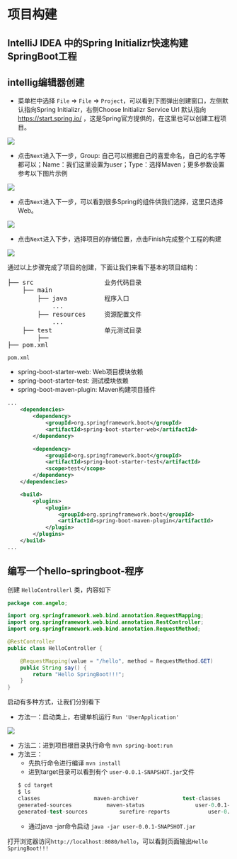 # 项目构建

## IntelliJ IDEA 中的Spring Initializr快速构建SpringBoot工程
## intellig编辑器创建

* 菜单栏中选择 ```File``` => ```File``` => ```Project```，可以看到下图弹出创建窗口，左侧默认指向Spring Initializr，右侧Choose Initializr Service Url 默认指向 https://start.spring.io/ ，这是Spring官方提供的，在这里也可以创建工程项目。

![](./img/20181021_001.png)

* 点击```Next```进入下一步，Group: 自己可以根据自己的喜爱命名，自己的名字等都可以；Name：我们这里设置为user；Type：选择Maven；更多参数设置参考以下图片示例

![](./img/20181021_002.png)

* 点击```Next```进入下一步，可以看到很多Spring的组件供我们选择，这里只选择Web。

![](./img/20181021_003.png)

* 点击```Next```进入下步，选择项目的存储位置，点击Finish完成整个工程的构建

![](./img/20181021_004.png)

通过以上步骤完成了项目的创建，下面让我们来看下基本的项目结构：

<pre>
├── src                   业务代码目录
    ├── main  
        ├── java          程序入口
            ...
        ├── resources     资源配置文件
            ...
    ├── test              单元测试目录
        ├── 
├── pom.xml
</pre>

``` pom.xml ``` 
* spring-boot-starter-web: Web项目模块依赖
* spring-boot-starter-test: 测试模块依赖
* spring-boot-maven-plugin: Maven构建项目插件

```xml
...
    <dependencies>
        <dependency>
            <groupId>org.springframework.boot</groupId>
            <artifactId>spring-boot-starter-web</artifactId>
        </dependency>

        <dependency>
            <groupId>org.springframework.boot</groupId>
            <artifactId>spring-boot-starter-test</artifactId>
            <scope>test</scope>
        </dependency>
    </dependencies>

    <build>
        <plugins>
            <plugin>
                <groupId>org.springframework.boot</groupId>
                <artifactId>spring-boot-maven-plugin</artifactId>
            </plugin>
        </plugins>
    </build>
...
```

## 编写一个hello-springboot-程序

创建 ``` HelloControllerl ``` 类，内容如下

```java
package com.angelo;

import org.springframework.web.bind.annotation.RequestMapping;
import org.springframework.web.bind.annotation.RestController;
import org.springframework.web.bind.annotation.RequestMethod;

@RestController
public class HelloController {

    @RequestMapping(value = "/hello", method = RequestMethod.GET)
    public String say() {
        return "Hello SpringBoot!!!";
    }
}
```

启动有多种方式，让我们分别看下
* 方法一：启动类上，右键单机运行 ``` Run 'UserApplication' ```

![](./img/20181021_005.png)

* 方法二：进到项目根目录执行命令 ``` mvn spring-boot:run ```
* 方法三：
    * 先执行命令进行编译 ``` mvn install ```
    * 进到target目录可以看到有个 ``` user-0.0.1-SNAPSHOT.jar ```文件
    ```s
    $ cd target   
    $ ls
    classes					maven-archiver				test-classes
    generated-sources			maven-status				user-0.0.1-SNAPSHOT.jar
    generated-test-sources			surefire-reports			user-0.0.1-SNAPSHOT.jar.original
    ```
    * 通过java -jar命令启动 ``` java -jar user-0.0.1-SNAPSHOT.jar ```

打开浏览器访问```http://localhost:8080/hello```，可以看到页面输出```Hello SpringBoot!!!```
